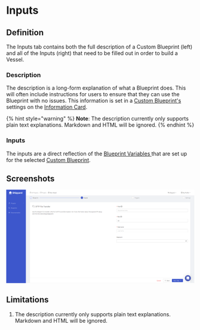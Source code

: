 # Inputs

## Definition

The Inputs tab contains both the full description of a Custom Blueprint \(left\) and all of the Inputs \(right\) that need to be filled out in order to build a Vessel.

### Description

The description is a long-form explanation of what a Blueprint does. This will often include instructions for users to ensure that they can use the Blueprint with no issues. This information is set in a [Custom Blueprint's ](../blueprints/custom-blueprints.md)settings on the [Information Card](information-card.md).

{% hint style="warning" %}
**Note**: The description currently only supports plain text explanations. Markdown and HTML will be ignored.
{% endhint %}

### Inputs

The inputs are a direct reflection of the [Blueprint Variables ](../blueprints/blueprint-variables.md)that are set up for the selected [Custom Blueprint](../blueprints/custom-blueprints.md).

## Screenshots

![](../../.gitbook/assets/image%20%2850%29.png)

## Limitations

1. The description currently only supports plain text explanations. Markdown and HTML will be ignored.



